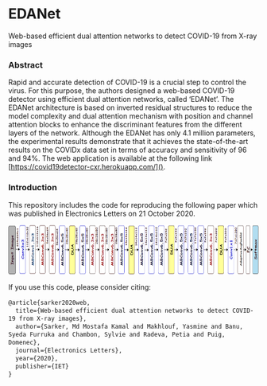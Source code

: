 # EDANet
Web-based efficient dual attention networks to detect COVID-19 from X-ray images

### Abstract 
Rapid and accurate detection of COVID-19 is a crucial step to control the virus. For this purpose, the authors designed a web-based COVID-19 detector using efficient dual attention networks, called ‘EDANet’. The EDANet architecture is based on inverted residual structures to reduce the model complexity and dual attention mechanism with position and channel attention blocks to enhance the discriminant features from the different layers of the network. Although the EDANet has only 4.1 million parameters, the experimental results demonstrate that it achieves the state-of-the-art results on the COVIDx data set in terms of accuracy and sensitivity of 96 and 94%. The web application is available at the following link [https://covid19detector-cxr.herokuapp.com/](). 

### Introduction
This repository includes the code for reproducing the following paper which was published in Electronics Letters on 21 October 2020.

<center><img src="EDANet.png" height="100"></img></center>

If you use this code, please consider citing:

```
@article{sarker2020web,
  title={Web-based efficient dual attention networks to detect COVID-19 from X-ray images},
  author={Sarker, Md Mostafa Kamal and Makhlouf, Yasmine and Banu, Syeda Furruka and Chambon, Sylvie and Radeva, Petia and Puig, Domenec},
  journal={Electronics Letters},
  year={2020},
  publisher={IET}
}

```

